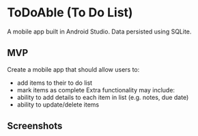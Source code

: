 # ToDoAble (To Do List)

A mobile app built in Android Studio. Data persisted using SQLite.


## MVP
Create a mobile app that should allow users to:
- add items to their to do list
- mark items as complete
Extra functionality may include:
- ability to add details to each item in list (e.g. notes, due date)
- ability to update/delete items



## Screenshots

